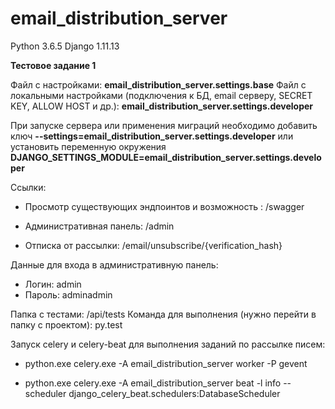# email_distribution_server
Python 3.6.5
Django 1.11.13

**Тестовое задание 1**

Файл с настройками: **email_distribution_server.settings.base**
Файл с локальными настройками (подключения к БД, email серверу, SECRET KEY, ALLOW HOST и др.): **email_distribution_server.settings.developer**

При запуске сервера или применения миграций необходимо добавить ключ **--settings=email_distribution_server.settings.developer** или установить переменную окружения **DJANGO_SETTINGS_MODULE=email_distribution_server.settings.developer**

Ссылки:
	

 - Просмотр существующих эндпоинтов и возможность : /swagger
	
 - Административная панель: /admin
	
 - Отписка от рассылки: /email/unsubscribe/{verification_hash}

Данные для входа в административную панель:

 - Логин: admin
 - Пароль: adminadmin

Папка с тестами: /api/tests
Команда для выполнения (нужно перейти в папку с проектом): py.test

Запуск celery и celery-beat для выполнения заданий по рассылке писем:
	

 - python.exe celery.exe -A email_distribution_server worker -P gevent
	
 - python.exe celery.exe -A email_distribution_server beat -l info --scheduler django_celery_beat.schedulers:DatabaseScheduler
